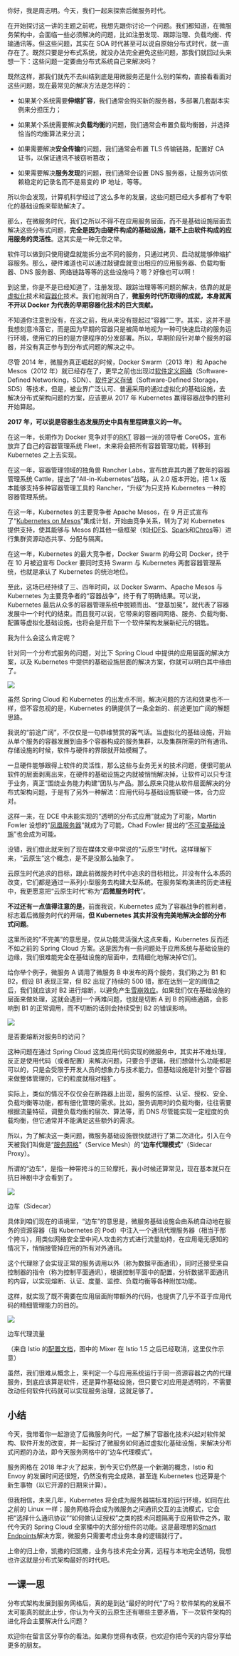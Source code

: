你好，我是周志明。今天，我们一起来探索后微服务时代。

在开始探讨这一讲的主题之前呢，我想先跟你讨论一个问题。我们都知道，在微服务架构中，会面临一些必须解决的问题，比如注册发现、跟踪治理、负载均衡、传输通讯等。但这些问题，其实在 SOA 时代甚至可以说自原始分布式时代，就一直存在了。既然只要是分布式系统，就没办法完全避免这些问题，那我们就回过头来想一下：这些问题一定要由分布式系统自己来解决吗？

既然这样，那我们就先不去纠结到底是用微服务还是什么别的架构，直接看看面对这些问题，现在最常见的解决方法是怎样的：

* 如果某个系统需要**伸缩扩容**，我们通常会购买新的服务器，多部署几套副本实例来分担压力；

* 如果某个系统需要解决**负载均衡**的问题，我们通常会布置负载均衡器，并选择恰当的均衡算法来分流；

* 如果需要解决**安全传输**的问题，我们通常会布置 TLS 传输链路，配置好 CA 证书，以保证通讯不被窃听篡改；

* 如果需要解决**服务发现**的问题，我们通常会设置 DNS 服务器，让服务访问依赖稳定的记录名而不是易变的 IP 地址，等等。

所以你会发现，计算机科学经过了这么多年的发展，这些问题已经大多都有了专职化的基础设施来帮助解决了。

那么，在微服务时代，我们之所以不得不在应用服务层面，而不是基础设施层面去解决这些分布式问题，**完全是因为由硬件构成的基础设施，跟不上由软件构成的应用服务的灵活性**。这其实是一种无奈之举。

软件可以做到只使用键盘就能拆分出不同的服务，只通过拷贝、启动就能够伸缩扩容服务。那么，硬件难道也可以通过敲键盘就变出相应的应用服务器、负载均衡器、DNS 服务器、网络链路等等的这些设施吗？嗯？好像也可以啊！

到这里，你是不是已经知道了，注册发现、跟踪治理等等问题的解决，依靠的就是[虚拟化](https://en.wikipedia.org/wiki/Virtualization)技术和[容器化](https://en.wikipedia.org/wiki/OS-level_virtualization)技术。我们也就明白了，**微服务时代所取得的成就，本身就离不开以 Docker 为代表的早期容器化技术的巨大贡献。**

不知道你注意到没有，在这之前，我从来没有提起过“容器”二字。其实，这并不是我想刻意冷落它，而是因为早期的容器只是被简单地视为一种可快速启动的服务运行环境，使用它的目的是方便程序的分发部署。所以，早期阶段针对单个服务的容器，并没有真正参与到分布式问题的解决之中。

尽管 2014 年，微服务真正崛起的时候，Docker Swarm（2013 年）和 Apache Mesos（2012 年）就已经存在了，更早之前也出现过[软件定义网络](https://en.wikipedia.org/wiki/Software-defined_networking)（Software-Defined Networking，SDN）、[软件定义存储](https://en.wikipedia.org/wiki/Software-defined_storage)（Software-Defined Storage，SDS）等技术，但是，被业界广泛认可、普遍采用的通过虚拟化的基础设施，去解决分布式架构问题的方案，应该要从 2017 年 Kubernetes 赢得容器战争的胜利开始算起。

**2017 年，可以说是容器生态发展历史中具有里程碑意义的一年。**

在这一年，长期作为 Docker 竞争对手的[RKT](https://www.redhat.com/en/technologies/cloud-computing/openshift) 容器一派的领导者 CoreOS，宣布放弃了自己的容器管理系统 Fleet，未来将会把所有容器管理功能，转移到 Kubernetes 之上去实现。

在这一年，容器管理领域的独角兽 Rancher Labs，宣布放弃其内置了数年的容器管理系统 Cattle，提出了“All-in-Kubernetes”战略，从 2.0 版本开始，把 1.x 版本能够支持多种容器管理工具的 Rancher，“升级”为只支持 Kubernetes 一种的容器管理系统。

在这一年，Kubernetes 的主要竞争者 Apache Mesos，在 9 月正式宣布了“[Kubernetes on Mesos](https://k8smeetup.github.io/docs/getting-started-guides/mesos/)”集成计划，开始由竞争关系，转为了对 Kubernetes 提供支持，使其能够与 Mesos 的其他一级框架（如[HDFS](https://docs.d2iq.com/latest/usage/service-guides/hdfs/index.html)、[Spark](https://docs.d2iq.com/latest/usage/service-guides/spark/index.html)和[Chros](https://mesos.github.io/chronos/docs/getting-started.html)等）进行集群资源动态共享、分配与隔离。

在这一年，Kubernetes 的最大竞争者，Docker Swarm 的母公司 Docker，终于在 10 月被迫宣布 Docker 要同时支持 Swarm 与 Kubernetes 两套容器管理系统，也就是承认了 Kubernetes 的统治地位。

至此，这场已经持续了三、四年时间，以 Docker Swarm、Apache Mesos 与 Kubernetes 为主要竞争者的“容器战争”，终于有了明确结果。可以说，Kubernetes 最后从众多的容器管理系统中脱颖而出、“登基加冕”，就代表了容器发展中一个时代的结束。而且我可以说，它带来的容器间网络、服务、负载均衡、配置等虚拟化基础设施，也将会是开启下一个软件架构发展新纪元的钥匙。

我为什么会这么肯定呢？

针对同一个分布式服务的问题，对比下 Spring Cloud 中提供的应用层面的解决方案，以及 Kubernetes 中提供的基础设施层面的解决方案，你就可以明白其中缘由了。

![](bb53ddc9eec69bd1cd175aa50d64d7d6.jpg)

虽然 Spring Cloud 和 Kubernetes 的出发点不同，解决问题的方法和效果也不一样，但不容忽视的是，Kubernetes 的确提供了一条全新的、前途更加广阔的解题思路。

我说的“前途广阔”，不仅仅是一句恭维赞赏的客气话。当虚拟化的基础设施，开始从单个服务的容器发展到由多个容器构成的服务集群，以及集群所需的所有通讯、存储设施的时候，软件与硬件的界限就开始模糊了。

一旦硬件能够跟得上软件的灵活性，那么这些与业务无关的技术问题，便很可能从软件的层面剥离出来，在硬件的基础设施之内就被悄悄解决掉，让软件可以只专注于业务，真正“围绕业务能力构建”团队与产品。那么原来只能从软件层面解决的分布式架构问题，于是有了另外一种解法：应用代码与基础设施软硬一体，合力应对。

这样一来，在 DCE 中未能实现的“透明的分布式应用”就成为了可能，Martin Fowler 设想的“[凤凰服务器](https://martinfowler.com/bliki/PhoenixServer.html)”就成为了可能，Chad Fowler 提出的“[不可变基础设施](http://chadfowler.com/2013/06/23/immutable-deployments.html)”也会成为可能。

没错，我们借此就来到了现在媒体文章中常说的“云原生”时代。这样理解下来，“云原生”这个概念，是不是没那么抽象了。

云原生时代追求的目标，跟此前微服务时代中追求的目标相比，并没有什么本质的改变，它们都是通过一系列小型服务去构建大型系统。在服务架构演进的历史进程中，我更愿意把“云原生时代”称为“**后微服务时代**”。

**不过还有一点值得注意的是**，前面我说，Kubernetes 成为了容器战争的胜利者，标志着后微服务时代的开端，**但 Kubernetes 其实并没有完美地解决全部的分布式问题**。

这里所说的“不完美”的意思是，仅从功能灵活强大这点来看，Kubernetes 反而还不如之前的 Spring Cloud 方案。这是因为有一些问题处于应用系统与基础设施的边缘，我们很难能完全在基础设施的层面中，去精细化地解决掉它们。

给你举个例子，微服务 A 调用了微服务 B 中发布的两个服务，我们称之为 B1 和 B2，假设 B1 表现正常，但 B2 出现了持续的 500 错，那在达到一定的阈值之后，我们就应该对 B2 进行熔断，以避免产生[雪崩效应](https://en.wikipedia.org/wiki/Snowball_effect)。如果我们仅在基础设施的层面来做处理，这就会遇到一个两难问题，也就是切断 A 到 B 的网络通路，会影响到 B1 的正常调用，而不切断的话则会持续受到 B2 的错误影响。

![](79d9a495d43c869ef32d35cbyyc16329.jpg)

是否要熔断对服务B的访问？

这种问题在通过 Spring Cloud 这类应用代码实现的微服务中，其实并不难处理，反正是使用代码（或者配置）来解决问题，只要合乎逻辑，我们想做什么功能都是可以的，只是会受限于开发人员的想象力与技术能力。但基础设施是针对整个容器来做整体管理的，它的粒度就相对粗犷。

实际上，类似的情况不仅仅会在断路器上出现，服务的监控、认证、授权、安全、负载均衡等功能，都有细化管理的需求。比如，服务调用时的负载均衡，往往需要根据流量特征，调整负载均衡的层次、算法等，而 DNS 尽管能实现一定程度的负载均衡，但它通常并不能满足这些额外的需求。

所以，为了解决这一类问题，微服务基础设施很快就进行了第二次进化，引入在今天被我们叫做是“[服务网格](https://en.wikipedia.org/wiki/Service_mesh)”（Service Mesh）的“**边车代理模式**”（Sidecar Proxy）。

所谓的“边车”，是指一种带挎斗的三轮摩托，我小时候还算常见，现在基本就只在抗日神剧中才会看到了。

![](b6733e72446faa2a2ff4e0b5a32e83cb.jpg)

边车（Sidecar）

具体到咱们现在的语境里，“边车”的意思是，微服务基础设施会由系统自动地在服务的资源容器（指 Kubernetes 的 Pod）中注入一个通讯代理服务器（相当于那个挎斗），用类似网络安全里中间人攻击的方式进行流量劫持，在应用毫无感知的情况下，悄悄接管掉应用的所有对外通讯。

这个代理除了会实现正常的服务调用以外（称为数据平面通讯），同时还接受来自控制器的指令（称为控制平面通讯），根据控制平面中的配置，分析数据平面通讯的内容，以实现熔断、认证、度量、监控、负载均衡等各种附加功能。

这样，就实现了既不需要在应用层面附带额外的代码，也提供了几乎不亚于应用代码的精细管理能力的目的。

![](91398fb51025b24ff89305aec1c99678.jpg)

边车代理流量

（来自 Istio 的[配置文档](https://istio.io/docs/reference/config/policy-and-telemetry/mixer-overview/)，图中的 Mixer 在 Istio 1.5 之后已经取消，这里仅作示意）

虽然，我们很难从概念上，来判定一个与应用系统运行于同一资源容器之内的代理服务，到底应该算是软件，还是算作基础设施，但只要它对应用是透明的，不需要改动任何软件代码就可以实现服务治理，这就足够了。

## 小结

今天，我带着你一起游览了后微服务时代，一起了解了容器化技术兴起对软件架构、软件开发的改变，并一起探讨了微服务如何通过虚拟化基础设施，来解决分布式问题的办法，即今天服务网格中的“边车代理模式”。

服务网格在 2018 年才火了起来，到今天它仍然是一个新潮的概念，Istio 和 Envoy 的发展时间还很短，仍然没有完全成熟，甚至连 Kubernetes 也还算是个新生事物（以它开源的日期来计算）。

但我相信，未来几年，Kubernetes 将会成为服务器端标准的运行环境，如同在此之前的 Linux 一样；服务网格将会成为微服务之间通讯交互的主流模式，它会把“选择什么通讯协议”“如何做认证授权”之类的技术问题隔离于应用软件之外，取代今天的 Spring Cloud 全家桶中的大部分组件的功能。这是最理想的[Smart Endpoints](https://martinfowler.com/articles/microservices.html#SmartEndpointsAndDumbPipes)解决方案，微服务只需要考虑业务本身的逻辑就行了。

上帝的归上帝，凯撒的归凯撒，业务与技术完全分离，远程与本地完全透明，我想也许这就是分布式架构最好的时代吧。

## 一课一思

分布式架构发展到服务网格后，真的是到达“最好的时代”了吗？软件架构的发展不太可能真的就此止步，你认为今天的云原生还有哪些主要矛盾，下一次软件架构的进化将会主要解决什么问题？

欢迎你在留言区分享你的看法。如果你觉得有收获，也欢迎你把今天的内容分享给更多的朋友。